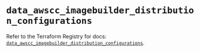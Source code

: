 # `data_awscc_imagebuilder_distribution_configurations`

Refer to the Terraform Registry for docs: [`data_awscc_imagebuilder_distribution_configurations`](https://registry.terraform.io/providers/hashicorp/awscc/0.70.0/docs/data-sources/imagebuilder_distribution_configurations).
